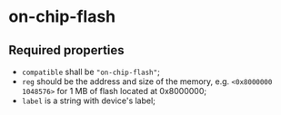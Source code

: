 on-chip-flash
=============

Required properties
-------------------

- `compatible` shall be `"on-chip-flash"`;
- `reg` should be the address and size of the memory, e.g. `<0x8000000 1048576>` for 1 MB of flash located at 0x8000000;
- `label` is a string with device's label;
